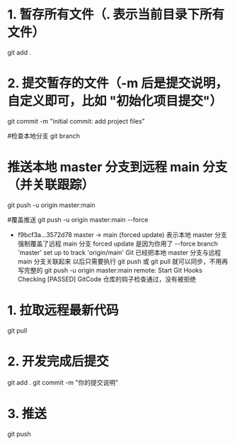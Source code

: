 # 1. 暂存所有文件（. 表示当前目录下所有文件）
git add .

# 2. 提交暂存的文件（-m 后是提交说明，自定义即可，比如 "初始化项目提交"）
git commit -m "initial commit: add project files"

#检查本地分支
git branch

# 推送本地 master 分支到远程 main 分支（并关联跟踪）
git push -u origin master:main

#覆盖推送
git push -u origin master:main --force

+ f9bcf3a...3572d78 master -> main (forced update)
表示本地 master 分支强制覆盖了远程 main 分支
forced update 是因为你用了 --force
branch 'master' set up to track 'origin/main'
Git 已经把本地 master 分支与远程 main 分支关联起来
以后只需要执行 git push 或 git pull 就可以同步，不用再写完整的 git push -u origin master:main
remote: Start Git Hooks Checking [PASSED]
GitCode 仓库的钩子检查通过，没有被拒绝

# 1. 拉取远程最新代码
git pull

# 2. 开发完成后提交
git add .
git commit -m "你的提交说明"

# 3. 推送
git push